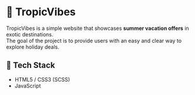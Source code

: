 # 🌴 TropicVibes

TropicVibes is a simple website that showcases **summer vacation offers** in exotic destinations.  
The goal of the project is to provide users with an easy and clear way to explore holiday deals.

## 🚀 Tech Stack
- HTML5 / CSS3 (SCSS)  
- JavaScript
